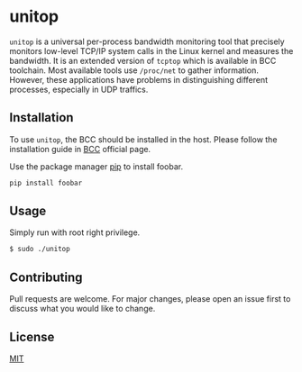 # unitop

`unitop` is a universal per-process bandwidth monitoring tool that precisely monitors low-level TCP/IP system calls in the Linux kernel and measures the bandwidth. It is an extended version of `tcptop` which is available in BCC toolchain.
Most available tools use `/proc/net` to gather information. However, these applications have problems in distinguishing different processes, especially in UDP traffics.  

## Installation
To use `unitop`, the BCC should be installed in the host. Please follow the installation guide in [BCC](https://github.com/iovisor/bcc/blob/master/INSTALL.md) official page.

Use the package manager [pip](https://pip.pypa.io/en/stable/) to install foobar.

```bash
pip install foobar
```

## Usage
Simply run with root right privilege. 

```bash
$ sudo ./unitop
```

## Contributing
Pull requests are welcome. For major changes, please open an issue first to discuss what you would like to change.

## License
[MIT](https://choosealicense.com/licenses/mit/)